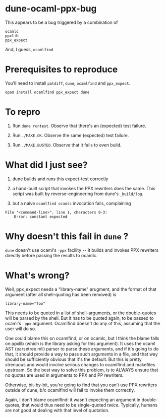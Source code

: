 # dune-ocaml-ppx-bug

This appears to be a bug triggered by a combination of

```
ocamlc
ppxlib
ppx_expect
```

And, I guess, `ocamlfind`

# Prerequisites to reproduce

You'll need to install `patdiff`, `dune`, `ocamlfind` and `ppx_expect`.

```
opam install ocamlfind ppx_expect dune
```

# To repro

1. Run `dune runtest`.  Observe that there's an (expected) test failure.

2. Run `./MAKE.OK`.  Observe the same (expected) test failure.

3. Run `./MAKE.BUSTED`.  Observe that it fails to even build.

# What did I just see?

1. dune builds and runs this expect-test correctly

2. a hand-built script that invokes the PPX rewriters does the same.  This script was built by reverse-engineering from dune's `_build/log`.

3. but a naive `ocamlfind ocamlc` invocation fails, complaining
```
File "<command-line>", line 1, characters 0-3:
	Error: constant expected
```

# Why doesn't this fail in `dune` ?

`dune` doesn't use ocaml's `-ppx` facility -- it builds and invokes
PPX rewriters directly before passing the results to ocamlc.

# What's wrong?

Well, ppx_expect needs a "library-name" arugment, and the format of that argument (after all shell-quoting has been removed) is

```
library-name="foo"
```

This needs to be quoted in a list of shell-arguments, or the
double-quotes will be parsed by the shell.  But it has to be quoted
again, to be passed to ocaml's `-ppx` argument.  Ocamlfind doesn't do
any of this, assuming that the user will do so.

One could blame this on ocamlfind, or on ocamlc, but I think the blame
falls on ppxlib (which is the library asking for this argument).  It
uses the ocaml AST (parsetree.mli) parser to parse these arguments,
and if it's going to do that, it should provide a way to pass such
arguments in a file, and that way should be sufficiently obvious that
it's the default.  But this is pretty strenuous and would involve
serious changes to ocamlfind and makefiles upstream.  So the best way
to solve this problem, is to ALWAYS ensure that no quotes are used in
arguments to PPX and PP rewriters.

Otherwise, bit-by-bit, you're going to find that you can't use PPX
rewriters outside of dune, b/c ocamlfind will fail to invoke them
correctly.

Again, I don't blame ocamlfind: it wasn't expecting an argument in
double-quotes, that would thus need to be single-quoted *twice*.
Typically, humans are not good at dealing with that level of
quotation.
